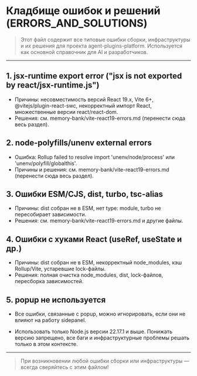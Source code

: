 # Кладбище ошибок и решений (ERRORS_AND_SOLUTIONS)

> Этот файл содержит все типовые ошибки сборки, инфраструктуры и их решения для проекта agent-plugins-platform. Используется как основной справочник для AI и разработчиков.

---

## 1. jsx-runtime export error ("jsx is not exported by react/jsx-runtime.js")
- Причины: несовместимость версий React 19.x, Vite 6+, @vitejs/plugin-react-swc, некорректный импорт React, множественные версии react/react-dom.
- Решения: см. memory-bank/vite-react19-errors.md (перенести сюда весь раздел).

## 2. node-polyfills/unenv external errors
- Ошибка: Rollup failed to resolve import 'unenv/node/process' или 'unenv/polyfill/globalthis'.
- Причины и решения: см. memory-bank/vite-react19-errors.md (перенести сюда весь раздел).

## 3. Ошибки ESM/CJS, dist, turbo, tsc-alias
- Причины: dist собран не в ESM, нет type: module, turbo не пересобирает зависимости.
- Решения: см. memory-bank/vite-react19-errors.md и другие файлы.

## 4. Ошибки с хуками React (useRef, useState и др.)
- Причины: dist собран не в ESM, некорректный node_modules, кэш Rollup/Vite, устаревшие lock-файлы.
- Решения: полная очистка node_modules, dist, lock-файлов, пересборка зависимостей.

## 5. popup не используется
- Все ошибки, связанные с popup, можно игнорировать, если они не влияют на работу sidepanel.

- Использовать только Node.js версии 22.17.1 и выше. Понижать версию запрещено, все баги и инфраструктурные проблемы решать только в этом контексте.

---

> При возникновении любой ошибки сборки или инфраструктуры — всегда сверяйтесь с этим файлом! 
